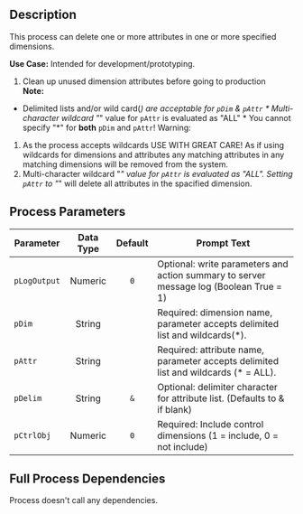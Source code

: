 ## Description
   
 This process can delete one or more attributes in one or more specified dimensions.  
      
**Use Case:**    Intended for development/prototyping.  
 1. Clean up unused dimension attributes before going to production       
**Note:**     
 * Delimited lists and/or wild card(*) are acceptable for `pDim` & `pAttr`  * Multi-character wildcard "*" value for `pAttr` is evaluated as "ALL"  * You cannot specify "*" for **both** `pDim` and `pAttr`!   Warning:  
 1. As the process accepts wildcards USE WITH GREAT CARE! As if using wildcards for dimensions and attributes any matching attributes  in any matching dimensions will be removed from the system.  
 2. Multi-character wildcard "*" value for `pAttr` is evaluated as "ALL". Setting `pAttr` to "*" will delete all attributes in the spacified dimension.  
## Process Parameters
  
|Parameter|Data Type|Default|Prompt Text|
  |---|:-:|:-:|---|
  |`pLogOutput`|Numeric|`0`|Optional: write parameters and action summary to server message log (Boolean True = 1)|
  |`pDim`|String||Required: dimension name, parameter accepts delimited list and wildcards(*).|
  |`pAttr`|String||Required: attribute name, parameter accepts delimited list and wildcards (* = ALL).|
  |`pDelim`|String|`&`|Optional: delimiter character for attribute list. (Defaults to & if blank)|
  |`pCtrlObj`|Numeric|`0`|Required: Include control dimensions (1 = include, 0 = not include)|
  ## Full Process Dependencies
Process doesn't call any dependencies.  
